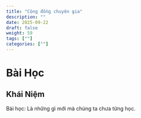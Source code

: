 ```yaml
---
title: "Cộng đồng chuyên gia"
description: ""
date: 2025-09-22
draft: false
weight: 59
tags: [""]
categories: [""]
---
```


# Bài Học

<!-- **Mã:** 
**Nhóm:**  -->

## Khái Niệm

Bài học: Là những gì mới mà chúng ta chưa từng học.
